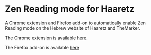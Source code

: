 # Zen Reading mode for Haaretz

A Chrome extension and Firefox add-on to automatically enable Zen Reading mode on the Hebrew website of Haaretz and TheMarker.

The Chrome extension is available [here](https://chrome.google.com/webstore/detail/%D7%A7%D7%A8%D7%99%D7%90%D7%AA-%D7%96%D7%9F-%D7%91%D7%A2%D7%99%D7%AA%D7%95%D7%9F-%D7%94%D7%90%D7%A8%D7%A5/dfdmkmeffgpfnnbolblceokkclkacmma).

The Firefox add-on is available [here](https://addons.mozilla.org/en-US/firefox/addon/%D7%A7%D7%A8%D7%99%D7%90%D7%AA-%D7%96%D7%9F-%D7%91%D7%A2%D7%99%D7%AA%D7%95%D7%9F-%D7%94%D7%90%D7%A8%D7%A5/)
